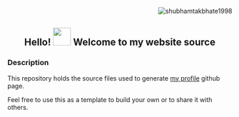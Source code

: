 <p align="right"> <img src="https://komarev.com/ghpvc/?username=shubhamtakbhate1998&label=Profile%20views&color=0e75b6&style=flat" alt="shubhamtakbhate1998" /> </p>

<h2 align="center">Hello! <img src="https://media.giphy.com/media/hvRJCLFzcasrR4ia7z/giphy.gif" width="40px"> Welcome to my website source</h2>
<h3>Description</h3>

This repository holds the source files used to generate
[my profile](https://shubhamtakbhate99.github.io/) github page.
<p>
Feel free to use this as a template to build your own or to share it with others.
</p>
